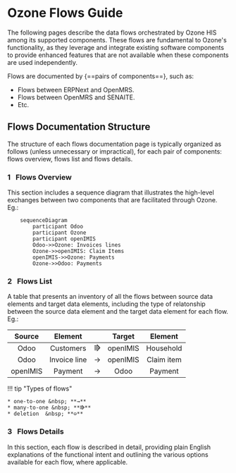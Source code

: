 # Ozone Flows Guide

The following pages describe the data flows orchestrated by Ozone HIS among its supported components. These flows are fundamental to Ozone's functionality, as they leverage and integrate existing software components to provide enhanced features that are not available when these components are used independently.

Flows are documented by {==pairs of components==}, such as:

- Flows between ERPNext and OpenMRS.
- Flows between OpenMRS and SENAITE.
- Etc.

## Flows Documentation Structure

The structure of each flows documentation page is typically organized as follows (unless unnecessary or impractical), for each pair of components: flows overview, flows list and flows details.

### **1** &nbsp; Flows Overview

This section includes a sequence diagram that illustrates the high-level exchanges between two components that are facilitated through Ozone. Eg.:

``` mermaid
    sequenceDiagram
        participant Odoo
        participant Ozone
        participant openIMIS
        Odoo->>Ozone: Invoices lines
        Ozone->>openIMIS: Claim Items
        openIMIS->>Ozone: Payments
        Ozone->>Odoo: Payments
```

### **2** &nbsp; Flows List

A table that presents an inventory of all the flows between source data elements and target data elements, including the type of relatonship between the source data element and the target data element for each flow. Eg.:

|Source|Element| |Target|Element|
|:---:|:---:|:---:|:---:|:---:|
|Odoo|Customers|⭆|openIMIS|Household|
|Odoo|Invoice line|→|openIMIS|Claim item|
|openIMIS|Payment|→|Odoo|Payment|

!!! tip "Types of flows"

    * one-to-one &nbsp; **→**
    * many-to-one &nbsp; **⭆**
    * deletion  &nbsp; **⊝**

### **3** &nbsp; Flows Details

In this section, each flow is described in detail, providing plain English explanations of the functional intent and outlining the various options available for each flow, where applicable.